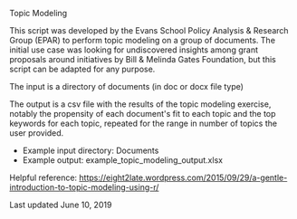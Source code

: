 Topic Modeling

This script was developed by the Evans School Policy Analysis & Research Group (EPAR) to perform topic modeling on a group of documents. The initial use case was looking for undiscovered insights among grant proposals around initiatives by Bill & Melinda Gates Foundation, but this script can be adapted for any purpose.

The input is a directory of documents (in doc or docx file type)

The output is a csv file with the results of the topic modeling exercise, notably the propensity of each document's fit to each topic and the top keywords for each topic, repeated for the range in number of topics the user provided.

* Example input directory: Documents 
* Example output: example_topic_modeling_output.xlsx

Helpful reference: https://eight2late.wordpress.com/2015/09/29/a-gentle-introduction-to-topic-modeling-using-r/

Last updated June 10, 2019